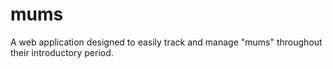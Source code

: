# mums
A web application designed to easily track and manage "mums" throughout their introductory period.
